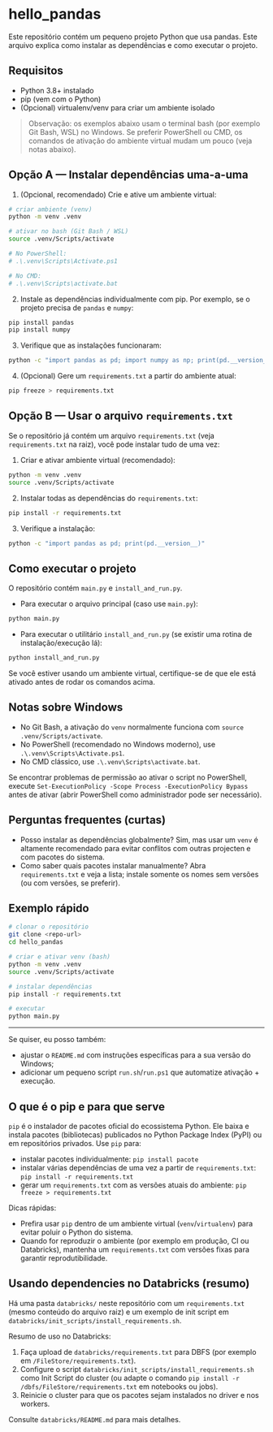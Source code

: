 # hello_pandas

Este repositório contém um pequeno projeto Python que usa pandas. Este arquivo explica como instalar as dependências e como executar o projeto.

## Requisitos

- Python 3.8+ instalado
- pip (vem com o Python)
- (Opcional) virtualenv/venv para criar um ambiente isolado

> Observação: os exemplos abaixo usam o terminal bash (por exemplo Git Bash, WSL) no Windows. Se preferir PowerShell ou CMD, os comandos de ativação do ambiente virtual mudam um pouco (veja notas abaixo).

## Opção A — Instalar dependências uma-a-uma

1. (Opcional, recomendado) Crie e ative um ambiente virtual:

```bash
# criar ambiente (venv)
python -m venv .venv

# ativar no bash (Git Bash / WSL)
source .venv/Scripts/activate

# No PowerShell:
# .\.venv\Scripts\Activate.ps1

# No CMD:
# .\.venv\Scripts\activate.bat
```

2. Instale as dependências individualmente com pip. Por exemplo, se o projeto precisa de `pandas` e `numpy`:

```bash
pip install pandas
pip install numpy
```

3. Verifique que as instalações funcionaram:

```bash
python -c "import pandas as pd; import numpy as np; print(pd.__version__, np.__version__)"
```

4. (Opcional) Gere um `requirements.txt` a partir do ambiente atual:

```bash
pip freeze > requirements.txt
```

## Opção B — Usar o arquivo `requirements.txt`

Se o repositório já contém um arquivo `requirements.txt` (veja `requirements.txt` na raiz), você pode instalar tudo de uma vez:

1. Criar e ativar ambiente virtual (recomendado):

```bash
python -m venv .venv
source .venv/Scripts/activate
```

2. Instalar todas as dependências do `requirements.txt`:

```bash
pip install -r requirements.txt
```

3. Verifique a instalação:

```bash
python -c "import pandas as pd; print(pd.__version__)"
```

## Como executar o projeto

O repositório contém `main.py` e `install_and_run.py`.

- Para executar o arquivo principal (caso use `main.py`):

```bash
python main.py
```

- Para executar o utilitário `install_and_run.py` (se existir uma rotina de instalação/execução lá):

```bash
python install_and_run.py
```

Se você estiver usando um ambiente virtual, certifique-se de que ele está ativado antes de rodar os comandos acima.

## Notas sobre Windows

- No Git Bash, a ativação do `venv` normalmente funciona com `source .venv/Scripts/activate`.
- No PowerShell (recomendado no Windows moderno), use `.\.venv\Scripts\Activate.ps1`.
- No CMD clássico, use `.\.venv\Scripts\activate.bat`.

Se encontrar problemas de permissão ao ativar o script no PowerShell, execute `Set-ExecutionPolicy -Scope Process -ExecutionPolicy Bypass` antes de ativar (abrir PowerShell como administrador pode ser necessário).

## Perguntas frequentes (curtas)

- Posso instalar as dependências globalmente? Sim, mas usar um `venv` é altamente recomendado para evitar conflitos com outras projecten e com pacotes do sistema.
- Como saber quais pacotes instalar manualmente? Abra `requirements.txt` e veja a lista; instale somente os nomes sem versões (ou com versões, se preferir).

## Exemplo rápido

```bash
# clonar o repositório
git clone <repo-url>
cd hello_pandas

# criar e ativar venv (bash)
python -m venv .venv
source .venv/Scripts/activate

# instalar dependências
pip install -r requirements.txt

# executar
python main.py
```

---

Se quiser, eu posso também:

- ajustar o `README.md` com instruções específicas para a sua versão do Windows;
- adicionar um pequeno script `run.sh`/`run.ps1` que automatize ativação + execução.

## O que é o pip e para que serve

`pip` é o instalador de pacotes oficial do ecossistema Python. Ele baixa e instala pacotes (bibliotecas) publicados no Python Package Index (PyPI) ou em repositórios privados. Use `pip` para:

- instalar pacotes individualmente: `pip install pacote`
- instalar várias dependências de uma vez a partir de `requirements.txt`: `pip install -r requirements.txt`
- gerar um `requirements.txt` com as versões atuais do ambiente: `pip freeze > requirements.txt`

Dicas rápidas:

- Prefira usar `pip` dentro de um ambiente virtual (`venv`/`virtualenv`) para evitar poluir o Python do sistema.
- Quando for reproduzir o ambiente (por exemplo em produção, CI ou Databricks), mantenha um `requirements.txt` com versões fixas para garantir reprodutibilidade.

## Usando dependencies no Databricks (resumo)

Há uma pasta `databricks/` neste repositório com um `requirements.txt` (mesmo conteúdo do arquivo raiz) e um exemplo de init script em `databricks/init_scripts/install_requirements.sh`.

Resumo de uso no Databricks:

1. Faça upload de `databricks/requirements.txt` para DBFS (por exemplo em `/FileStore/requirements.txt`).
2. Configure o script `databricks/init_scripts/install_requirements.sh` como Init Script do cluster (ou adapte o comando `pip install -r /dbfs/FileStore/requirements.txt` em notebooks ou jobs).
3. Reinicie o cluster para que os pacotes sejam instalados no driver e nos workers.

Consulte `databricks/README.md` para mais detalhes.
